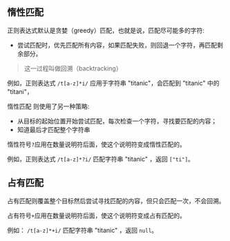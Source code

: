 ## 惰性匹配

正则表达式默认是贪婪（greedy）匹配，也就是说，匹配尽可能多的字符:
- 尝试匹配时，优先匹配所有内容，如果匹配失败，则回退一个字符，再匹配剩余部分。
> 这一过程叫做回溯（backtracking）

例如，正则表达式 `/t[a-z]*i/` 应用于字符串 "titanic"，会匹配到 "titanic" 中的 "titani"，

惰性匹配 则使用了另一种策略:
- 从目标的起始位置开始尝试匹配，每次检查一个字符，寻找要匹配的内容；
- 知道最后才匹配整个字符串

惰性符号`?`应用在数量说明符后面，使这个说明符变成惰性匹配的。

例如，正则表达式 `/t[a-z]*?i/` 匹配字符串 "titanic" ，返回 `["ti"]`。

## 占有匹配

占有匹配则覆盖整个目标然后尝试寻找匹配的内容，但只会匹配一次，不会回溯。

占有符号`+`应用在数量说明符后面，使这个说明符变成占有匹配的。

例如： `/t[a-z]*+i/` 匹配字符串 "titanic" ，返回 `null`。
